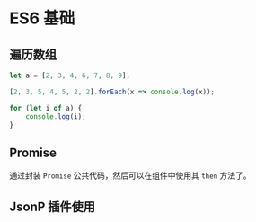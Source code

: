 # ES6 基础

## 遍历数组

```js
let a = [2, 3, 4, 6, 7, 8, 9];

[2, 3, 5, 4, 5, 2, 2].forEach(x => console.log(x));

for (let i of a) {
    console.log(i);
}
```

## Promise

通过封装 `Promise` 公共代码，然后可以在组件中使用其 `then` 方法了。


## JsonP 插件使用

